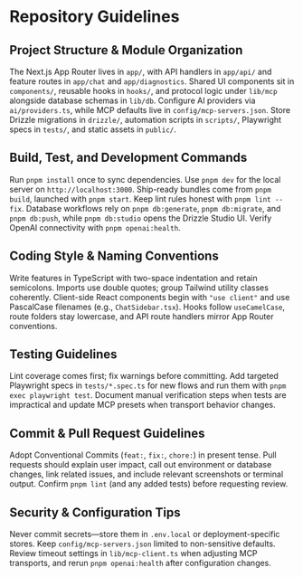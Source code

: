 # Repository Guidelines

## Project Structure & Module Organization
The Next.js App Router lives in `app/`, with API handlers in `app/api/` and feature routes in `app/chat` and `app/diagnostics`. Shared UI components sit in `components/`, reusable hooks in `hooks/`, and protocol logic under `lib/mcp` alongside database schemas in `lib/db`. Configure AI providers via `ai/providers.ts`, while MCP defaults live in `config/mcp-servers.json`. Store Drizzle migrations in `drizzle/`, automation scripts in `scripts/`, Playwright specs in `tests/`, and static assets in `public/`.

## Build, Test, and Development Commands
Run `pnpm install` once to sync dependencies. Use `pnpm dev` for the local server on `http://localhost:3000`. Ship-ready bundles come from `pnpm build`, launched with `pnpm start`. Keep lint rules honest with `pnpm lint --fix`. Database workflows rely on `pnpm db:generate`, `pnpm db:migrate`, and `pnpm db:push`, while `pnpm db:studio` opens the Drizzle Studio UI. Verify OpenAI connectivity with `pnpm openai:health`.

## Coding Style & Naming Conventions
Write features in TypeScript with two-space indentation and retain semicolons. Imports use double quotes; group Tailwind utility classes coherently. Client-side React components begin with `"use client"` and use PascalCase filenames (e.g., `ChatSidebar.tsx`). Hooks follow `useCamelCase`, route folders stay lowercase, and API route handlers mirror App Router conventions.

## Testing Guidelines
Lint coverage comes first; fix warnings before committing. Add targeted Playwright specs in `tests/*.spec.ts` for new flows and run them with `pnpm exec playwright test`. Document manual verification steps when tests are impractical and update MCP presets when transport behavior changes.

## Commit & Pull Request Guidelines
Adopt Conventional Commits (`feat:`, `fix:`, `chore:`) in present tense. Pull requests should explain user impact, call out environment or database changes, link related issues, and include relevant screenshots or terminal output. Confirm `pnpm lint` (and any added tests) before requesting review.

## Security & Configuration Tips
Never commit secrets—store them in `.env.local` or deployment-specific stores. Keep `config/mcp-servers.json` limited to non-sensitive defaults. Review timeout settings in `lib/mcp-client.ts` when adjusting MCP transports, and rerun `pnpm openai:health` after configuration changes.
